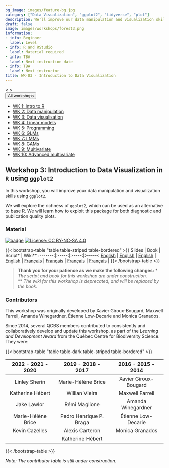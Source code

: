 ```yaml
---
bg_image: images/feature-bg.jpg
category: ["Data Visualization", "ggplot2", "tidyverse", "plot"]
description: We'll improve our data manipulation and visualization skills in R!
draft: false
image: images/workshops/forest3.png
information:
- info: Beginner
  label: Level
- info: R and RStudio
  label: Material required
- info: TBA
  label: Next instruction date
- info: TBA
  label: Next instructor
title: WK-03 - Introduction to Data Visualization
---
```

<div class="btn-group" role="group" aria-label="...">
  <a href="https://qcbsrworkshops.github.io/workshops/r-workshop-02/" button type="button" class="btn btn-default"><</button></a>
  <a href="https://qcbsrworkshops.github.io/workshops/r-workshop-04/"button type="button" class="btn btn-default">></button></a>

  <div class="btn-group" role="group">
    <button type="button" class="btn btn-default dropdown-toggle" data-toggle="dropdown" aria-haspopup="true" aria-expanded="false">
      All workshops
      <span class="caret"></span>
    </button>
    <ul class="dropdown-menu">
      <li><a href="https://qcbsrworkshops.github.io/workshops/r-workshop-01/">WK 1: Intro to R</a></li>
      <li><a href="https://qcbsrworkshops.github.io/workshops/r-workshop-02/">WK 2: Data manipulation</a></li>
      <li><a href="https://qcbsrworkshops.github.io/workshops/r-workshop-03/">WK 3: Data visualisation</a></li>
      <li><a href="https://qcbsrworkshops.github.io/workshops/r-workshop-04/">WK 4: Linear models</a></li>
      <li><a href="https://qcbsrworkshops.github.io/workshops/r-workshop-05/">WK 5: Programming</a></li>
      <li><a href="https://qcbsrworkshops.github.io/workshops/r-workshop-06/">WK 6: GLMs</a></li>
      <li><a href="https://qcbsrworkshops.github.io/workshops/r-workshop-07/">WK 7: LMMs</a></li>
      <li><a href="https://qcbsrworkshops.github.io/workshops/r-workshop-08/">WK 8: GAMs</a></li>
      <li><a href="https://qcbsrworkshops.github.io/workshops/r-workshop-09/">WK 9: Multivariate</a></li>
      <li><a href="https://qcbsrworkshops.github.io/workshops/r-workshop-10/">WK 10: Advanced multivariate</a></li>
    </ul>
  </div>
</div>

## Workshop 3: Introduction to Data Visualization in `R` using `ggplot2`

In this workshop, you will improve your data manipulation and visualization skills using `ggplot2`.

We will explore the richness of `ggplot2`, which can be used as an alternative to base R. We will learn how to exploit this package for both diagnostic and publication quality plots.

### Material

[![badge](https://img.shields.io/static/v1?style=flat&label=Workshop&message=03&color=blue&logo=github)](https://github.com/QCBSRworkshops/workshop03) [![License: CC BY-NC-SA 4.0](https://img.shields.io/badge/License-CC%20BY--NC--SA%204.0-orange.svg)](https://creativecommons.org/licenses/by-nc-sa/4.0/)

{{< bootstrap-table "table table-striped table-bordered" >}}
 Slides | Book | Script* | Wiki**
:-------:|:-----:|:-----:|:------:
<a href="https://qcbsrworkshops.github.io/workshop03/pres-en/workshop03-pres-en.html" button type="button" class="btn btn-default">English</button></a> | <a href="https://qcbsrworkshops.github.io/workshop03/book-en/index.html" button type="button" class="btn btn-default">English</button></a> | <a href="https://qcbsrworkshops.github.io/workshop03/book-en/workshop03-script-en.R" button type="button" class="btn btn-default">English</button></a> | <a href="https://wiki.qcbs.ca/r_workshop3" button type="button" class="btn btn-default">English</button></a> |
<a href="https://qcbsrworkshops.github.io/workshop03/pres-fr/workshop03-pres-fr.html" button type="button" class="btn btn-default">Français</button></a> | <a href="https://qcbsrworkshops.github.io/workshop03/book-fr/index.html" button type="button" class="btn btn-default">Français</button></a> | <a href="https://qcbsrworkshops.github.io/workshop03/book-fr/workshop03-script-fr.R" button type="button" class="btn btn-default">Français</button></a> | <a href="https://wiki.qcbs.ca/r_atelier3" button type="button" class="btn btn-default">Français</button></a> |
{{< /bootstrap-table >}}


> **Thank you for your patience as we make the following changes:**
> \* *The script and book for this workshop are under construction.* <br>
> \*\* *The wiki for this workshop is deprecated, and will be replaced by the book.*


### Contributors

This workshop was originally developed by Xavier Giroux-Bougard, Maxwell Farrell, Amanda Winegardner, Étienne Low-Decarie and Monica Granados.

Since 2014, several QCBS members contributed to consistently and collaboratively develop and update this workshop, as part of the *Learning and Development Award* from the Québec Centre for Biodiversity Science. They were:

{{< bootstrap-table "table table-dark table-striped table-bordered" >}}

|      2022 - 2021 - 2020     |      2019 - 2018 - 2017     |      2016 - 2015 - 2014      |
|:---------------------------:|:---------------------------:|:----------------------------:|
| Linley Sherin  | Marie-Hélène Brice | Xavier Giroux-Bougard |
| Katherine Hébert  | Willian Vieira  | Maxwell Farrell |
| Jake Lawlor  |  Rémi Maglione | Amanda Winegardner |
| Marie-Hélène Brice  | Pedro Henrique P. Braga | Étienne Low-Decarie |
| Kevin Cazelles  | Alexis Carteron | Monica Granados |
|   | Katherine Hébert |  |

{{< /bootstrap-table >}}

*Note: The contributor table is still under construction.*
